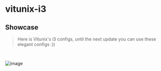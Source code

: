 # vitunix-i3

## Showcase

> Here is Vitunix's i3 configs, until the next update you can use these elegant configs :))
<br />

![image](https://github.com/vitunix/vitunix-i3/assets/56447720/451e4caf-4bee-43e0-913d-0baf55e92f61)
